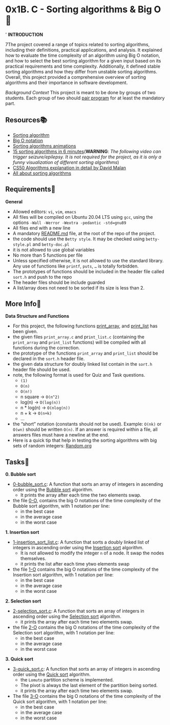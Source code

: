 # 0x1B. C - Sorting algorithms & Big O:signal_strength:
'
**INTRODUCTION**

7The project covered a range of topics related to sorting algorithms, including their definitions, practical applications, and analysis. It explained how to evaluate the time complexity of an algorithm using Big O notation, and how to select the best sorting algorithm for a given input based on its practical requirements and time complexity. Additionally, it defined stable sorting algorithms and how they differ from unstable sorting algorithms. Overall, this project provided a comprehensive overview of sorting algorithms and their importance in software development.

_Background Context_
This project is meant to be done by groups of two students. Each group of two should [pair program](https://en.m.wikipedia.org/wiki/Pair_programming) for at least the mandatory part.

## Resources:books:
- [Sorting algorithm](https://en.m.wikipedia.org/wiki/Sorting_algorithm)
- [Big O notation](https://stackoverflow.com/questions/487258/what-is-a-plain-english-explanation-of-big-o-notation)
- [Sorting algorithms animations](https://www.toptal.com/developers/sorting-algorithms)
- [15 sorting algorithms in 6 minutes](https://youtu.be/kPRA0W1kECg)(**WARNING**: _The following video can trigger seizure/epilepsy. It is not required for the project, as it is only a funny visualization of different sorting algorithms_)
- [CS50 Algorithms explanation in detail by David Malan](https://youtu.be/yb0PY3LX2x8)
- [All about sorting algorithms](https://www.geeksforgeeks.org/sorting-algorithms/)

## Requirements:pushpin:

**General**
- Allowed editors: `vi`, `vim`, `emacs`
- All files will be compiled on Ubuntu 20.04 LTS using `gcc`, using the options `-Wall -Werror -Wextra -pedantic -std=gnu89`
- All files end with a new line
- A mandatory [README.md](./README.md) file, at the root of the repo of the project.
- the code should use the `Betty style`. It may be checked using `betty-style.pl` and `betty-doc.pl`
- it is not allowed to use global variables
- No more than 5 functions per file
- Unless specified otherwise, it is not allowed to use the standard library. Any use of functions like `printf`, `puts`, `…` is totally forbidden.
- The prototypes of  functions should be included in the header file called `sort.h` and push to the repo
- The header files should be include guarded
- A list/array does not need to be sorted if its size is less than 2. 

## More Info:scroll:

**Data Structure and Functions**
- For this project, the following functions [print_array](./tests/print_array.c), and [print_list](./tests/print_list.c) has been given.
- the given files `print_array.c` and pr`int_list.c` (containing the `print_array` and `print_list` functions) will be compiled with all functions during the correction.
- the prototype of the functions `print_array` and `print_list` should be declared in the `sort.h` header file.
- the given data structure for doubly linked list contain in the `sort.h` header file should be used.
- note, the following format is used for Quiz and Task questions.
  - `(1)`
  - `O(n)`
  - `O(n!)`
  - n square -> `O(n^2)`
  - log(n) -> `O(log(n))`
  - n * log(n) -> `O(nlog(n))`
  - n + k -> `O(n+k)`
  - …
- the “short” notation (constants should not be used). Example: `O(nk)` or `O(wn)` should be written `O(n)`. If an answer is required within a file, all answers files must have a newline at the end.
- Here is a quick tip that help in testing the sorting algorithms with big sets of random integers: [Random.org](https://www.random.org/integer-sets/)

## Tasks:page_with_curl:

**0. Bubble sort**
- [0-bubble_sort.c](./0-bubble_sort.c): A function that sorts an array of integers in ascending order using the [Bubble sort](https://en.m.wikipedia.org/wiki/Bubble_sort) algorithm.
  - It prints the array after each time the two elements swap.
- the file [0-O](./0-O), contains the big O notations of the time complexity of the Bubble sort algorithm, with 1 notation per line:
  - in the best case
  - in the average case
  - in the worst case

**1. Insertion sort**
- [1-insertion_sort_list.c](./1-insertion_sort_list.c): A function that sorts a doubly linked list of integers in ascending order using the [Insertion sort](https://en.m.wikipedia.org/wiki/Insertion_sort) algorithm.
  - It is not allowed to modify the integer `n` of a node. It swap the nodes themselves.
  - it prints the list after each time ytwo elements swap
- the file [1-O](./1-O) contains the big O notations of the time complexity of the Insertion sort algorithm, with 1 notation per line:
  - in the best case
  - in the average case
  - in the worst case

**2. Selection sort**
- [2-selection_sort.c](./2-selection_sort.c): A function that sorts an array of integers in ascending order using the [Selection sort](https://en.m.wikipedia.org/wiki/Selection_sort) algorithm.
  - it prints the array after each time two elements swap.
- the file [2-O](./2-O) contains the big O notations of the time complexity of the Selection sort algorithm, with 1 notation per line:
  - in the best case
  - in the average case
  - in the worst case

**3. Quick sort**
- [3-quick_sort.c](./3-quick_sort.c): A function that sorts an array of integers in ascending order using the [Quick sort](https://en.m.wikipedia.org/wiki/Quicksort) algorithm.
  - the `Lomuto` partition scheme is implemented.
  - The pivot is always the last element of the partition being sorted.
  - it prints the array after each time two elements swap.
- The file [3-O](./3-O) contains the big O notations of the time complexity of the Quick sort algorithm, with 1 notation per line:
  - in the best case
  - in the average case
  - in the worst case
